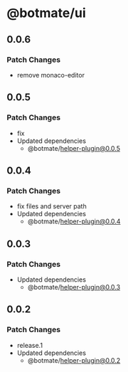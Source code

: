 # @botmate/ui

## 0.0.6

### Patch Changes

- remove monaco-editor

## 0.0.5

### Patch Changes

- fix
- Updated dependencies
  - @botmate/helper-plugin@0.0.5

## 0.0.4

### Patch Changes

- fix files and server path
- Updated dependencies
  - @botmate/helper-plugin@0.0.4

## 0.0.3

### Patch Changes

- Updated dependencies
  - @botmate/helper-plugin@0.0.3

## 0.0.2

### Patch Changes

- release.1
- Updated dependencies
  - @botmate/helper-plugin@0.0.2
